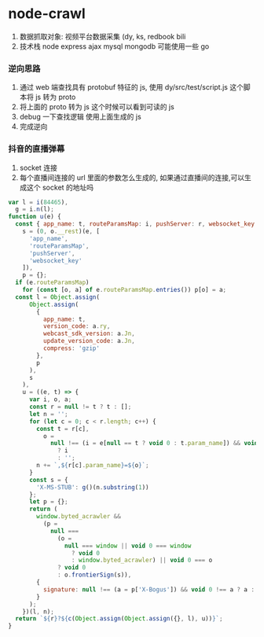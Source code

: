 # node-crawl

1. 数据抓取对象: 视频平台数据采集 (dy, ks, redbook bili
2. 技术栈 node express ajax mysql mongodb 可能使用一些 go

### 逆向思路

1. 通过 web 端查找具有 protobuf 特征的 js, 使用 dy/src/test/script.js 这个脚本将 js 转为 proto
2. 将上面的 proto 转为 js 这个时候可以看到可读的 js
3. debug 一下查找逻辑 使用上面生成的 js
4. 完成逆向

### 抖音的直播弹幕

1. socket 连接
2. 每个直播间连接的 url 里面的参数怎么生成的, 如果通过直播间的连接,可以生成这个 socket 的地址吗

```javascript
var l = i(84465),
  g = i.n(l);
function u(e) {
  const { app_name: t, routeParamsMap: i, pushServer: r, websocket_key: n } = e,
    s = (0, o.__rest)(e, [
      'app_name',
      'routeParamsMap',
      'pushServer',
      'websocket_key'
    ]),
    p = {};
  if (e.routeParamsMap)
    for (const [o, a] of e.routeParamsMap.entries()) p[o] = a;
  const l = Object.assign(
      Object.assign(
        {
          app_name: t,
          version_code: a.ry,
          webcast_sdk_version: a.Jn,
          update_version_code: a.Jn,
          compress: 'gzip'
        },
        p
      ),
      s
    ),
    u = ((e, t) => {
      var i, o, a;
      const r = null != t ? t : [];
      let n = '';
      for (let c = 0; c < r.length; c++) {
        const t = r[c],
          o =
            null !== (i = e[null == t ? void 0 : t.param_name]) && void 0 !== i
              ? i
              : '';
        n += `,${r[c].param_name}=${o}`;
      }
      const s = {
        'X-MS-STUB': g()(n.substring(1))
      };
      let p = {};
      return (
        window.byted_acrawler &&
          (p =
            null ===
              (o =
                null === window || void 0 === window
                  ? void 0
                  : window.byted_acrawler) || void 0 === o
              ? void 0
              : o.frontierSign(s)),
        {
          signature: null !== (a = p['X-Bogus']) && void 0 !== a ? a : ''
        }
      );
    })(l, n);
  return `${r}?${c(Object.assign(Object.assign({}, l), u))}`;
}
```
